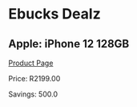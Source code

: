 
# Ebucks Dealz
## Apple: iPhone 12 128GB
[Product Page](https://www.ebucks.com/web/shop/productSelected.do?prodId=1069450787&catId=714947548)

Price: R2199.00

Savings: 500.0


	
